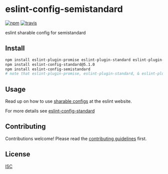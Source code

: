 # eslint-config-semistandard

[![npm][npm-image]][npm-url]
[![travis][travis-image]][travis-url]

[npm-image]: https://img.shields.io/npm/v/eslint-config-semistandard.svg?style=flat-square
[npm-url]: https://www.npmjs.com/package/eslint-config-semistandard
[travis-image]: https://img.shields.io/travis/Flet/eslint-config-semistandard.svg?style=flat-square
[travis-url]: https://travis-ci.org/Flet/eslint-config-semistandard

eslint sharable config for semistandard

## Install

```bash
npm install eslint-plugin-promise eslint-plugin-standard eslint-plugin-react
npm install eslint-config-standard@5.1.0 
npm install eslint-config-semistandard 
# note that eslint-plugin-promise, eslint-plugin-standard, & eslint-plugin-react are required peer dependencies
```

## Usage

Read up on how to use [sharable configs](http://eslint.org/docs/developer-guide/shareable-configs) at the eslint website.

For more details see [eslint-config-standard](https://github.com/feross/eslint-config-standard)

## Contributing

Contributions welcome! Please read the [contributing guidelines](CONTRIBUTING.md) first.

## License

[ISC](LICENSE.md)
